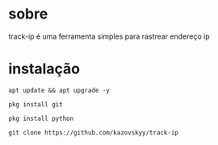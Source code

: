 # sobre
track-ip é uma ferramenta simples para rastrear endereço ip
# instalação 
```
apt update && apt upgrade -y

pkg install git

pkg install python

git clone https://github.com/kazovskyy/track-ip
```

